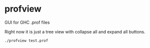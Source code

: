 # profview
GUI for GHC .prof files

Right now it is just a tree view with collapse all and expand all buttons.

```
./profview test.prof
```
